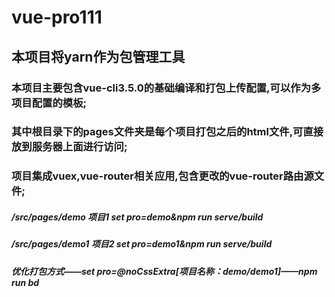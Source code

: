 # vue-pro111

## 本项目将yarn作为包管理工具

### 本项目主要包含vue-cli3.5.0的基础编译和打包上传配置,可以作为多项目配置的模板;
### 其中根目录下的pages文件夹是每个项目打包之后的html文件,可直接放到服务器上面进行访问;
### 项目集成vuex,vue-router相关应用,包含更改的vue-router路由源文件;

##### /src/pages/demo   项目1 set pro=demo&npm run serve/build
##### /src/pages/demo1  项目2 set pro=demo1&npm run serve/build
##### 优化打包方式——set pro=@noCssExtra[项目名称：demo/demo1]——npm run bd
